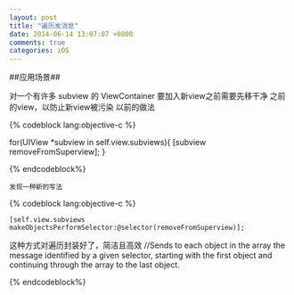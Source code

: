 ```yaml
---
layout: post
title: "遍历发消息"
date: 2014-06-14 13:07:07 +0800
comments: true
categories: iOS
---
```


##应用场景##

对一个有许多 subview 的 ViewContainer 要加入新view之前需要先移干净 之前的view，以防止新view被污染
以前的做法

{% codeblock lang:objective-c %}

for(UIView *subview in self.view.subviews){
        [subview removeFromSuperview];
 }

{% endcodeblock%}

 
`发现一种新的写法`

{% codeblock lang:objective-c %}

	[self.view.subviews makeObjectsPerformSelector:@selector(removeFromSuperview)];

这种方式对遍历封装好了，简洁且高效
//Sends to each object in the array the message identified by a given selector, starting with the first object and continuing through the array to the last object.

{% endcodeblock%}